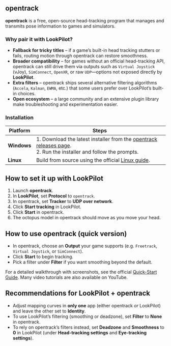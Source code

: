 ## opentrack
**opentrack** is a free, open-source head-tracking program that manages and transmits pose information to games and simulators.

### Why pair it with LookPilot?
* **Fallback for tricky titles** – if a game’s built-in head tracking stutters or fails, routing motion through opentrack can restore smoothness.  
* **Broader compatibility** – for games without an official head-tracking API, opentrack can still drive them via outputs such as `Virtual Joystick` (vJoy), `SimConnect`, `OpenXR`, or raw `UDP`—options not exposed directly by **LookPilot**.  
* **Extra filters** – opentrack ships several alternative filtering algorithms (`Accela`, `Kalman`, `EWMA`, etc.) that some users prefer over LookPilot’s built-in choices.  
* **Open ecosystem** – a large community and an extensive plugin library make troubleshooting and experimentation easier.

### Installation
| Platform | Steps |
|----------|-------|
| **Windows** | 1. Download the latest installer from the [opentrack releases page](https://github.com/opentrack/opentrack/releases/latest).<br>2. Run the installer and follow the prompts. |
| **Linux** | Build from source using the official [Linux guide](https://github.com/opentrack/opentrack/wiki/Building-on-Linux). |

## How to set it up with LookPilot
1. Launch **opentrack**.  
2. In **LookPilot**, set **Protocol** to `opentrack`.  
3. In opentrack, set **Tracker** to **UDP over network**.  
4. Click **Start tracking** in LookPilot.  
5. Click **Start** in opentrack.  
6. The octopus model in opentrack should move as you move your head.

## How to use opentrack (quick version)
- In opentrack, choose an **Output** your game supports (e.g. `Freetrack`, `Virtual Joystick`, or `SimConnect`).  
- Click **Start** to begin tracking.  
- Pick a filter under **Filter** if you want smoothing beyond the default.

For a detailed walkthrough with screenshots, see the official [Quick-Start Guide](https://github.com/opentrack/opentrack/wiki/Quick-Start-Guide-%28WIP%29). Many video tutorials are also available on YouTube.

## Recommendations for LookPilot + opentrack
- Adjust mapping curves in **only one** app (either opentrack *or* LookPilot) and leave the other set to **Identity**.  
- To use LookPilot’s filtering (smoothing or deadzone), set **Filter** to **None** in opentrack.  
- To rely on opentrack’s filters instead, set **Deadzone** and **Smoothness** to **0** in LookPilot (under **Head-tracking settings** and **Eye-tracking settings**).

